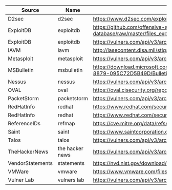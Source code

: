 | Source           | Name            | Source url                                                                                             |
| ---              | ---             | ---                                                                                                    |
| D2sec            | d2sec           | https://www.d2sec.com/exploits/elliot.xml                                                              |
| ExploitDB        | exploitdb       | https://github.com/offensive-security/exploit-database/raw/master/files_exploits.csv                   |
| ExploitDB        | exploitdb       | https://vulners.com/api/v3/archive/collection/?type=exploitdb                                          |
| IAVM             | iavm            | http://iasecontent.disa.mil/stigs/xls/iavm-to-cve(u).xls                                               |
| Metasploit       | metasploit      | https://vulners.com/api/v3/archive/collection/?type=metasploit                                         |
| MSBulletin       | msbulletin      | https://download.microsoft.com/download/6/7/3/673E4349-1CA5-40B9-8879-095C72D5B49D/BulletinSearch.xlsx |
| Nessus           | nessus          | https://vulners.com/api/v3/archive/collection/?type=nessus                                             |
| OVAL             | oval            | https://oval.cisecurity.org/repository/download/5.11.1/all/oval.xml.zip                                |
| PacketStorm      | packetstorm     | https://vulners.com/api/v3/archive/collection/?type=packetstorm                                        |
| RedHatInfo       | redhat          | https://www.redhat.com/security/data/oval/com.redhat.rhsa-all.xml.bz2                                  |
| RedHatInfo       | redhat          | https://www.redhat.com/security/data/metrics/rpm-to-cve.xml                                            |
| ReferenceIDs     | refmap          | https://cve.mitre.org/data/refs/refmap/allrefmaps.zip                                                  |
| Saint            | saint           | https://www.saintcorporation.com/xml/exploits.xml                                                      |
| Talos            | talos           | https://vulners.com/api/v3/archive/collection/?type=talos                                              |
| TheHackerNews    | the hacker news | https://vulners.com/api/v3/archive/collection/?type=thn                                                |
| VendorStatements | statements      | https://nvd.nist.gov/download/vendorstatements.xml.gz                                                  |
| VMWare           | vmware          | https://www.vmware.com/files/xls/security/VMWareSecurityAdvisoryList.xlsx                              |
| Vulner Lab       | vulners lab     | https://vulners.com/api/v3/archive/collection/?type=vulnerlab                                          |

